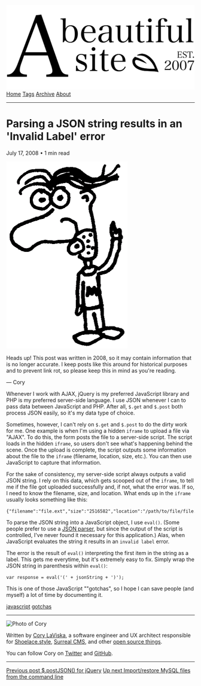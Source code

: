 <a href="../../index.html" class="header-link"><img src="../../images/logos/wordmark.svg" alt="A Beautiful Site" class="wordmark" /></a> <a href="../../index.html" class="nav-item">Home</a> <a href="../../tags/index.html" class="nav-item">Tags</a> <a href="../index.html" class="nav-item">Archive</a> <a href="../../about/index.html" class="nav-item">About</a>

------------------------------------------------------------------------

Parsing a JSON string results in an 'Invalid Label' error
=========================================================

July 17, 2008 • 1 min read

![A drawing of a cartoon man pointing upwards](../../images/artwork/pointer.gif)

Heads up! This post was written in 2008, so it may contain information that is no longer accurate. I keep posts like this around for historical purposes and to prevent link rot, so please keep this in mind as you're reading.

— Cory

Whenever I work with AJAX, jQuery is my preferred JavaScript library and PHP is my preferred server-side language. I use JSON whenever I can to pass data between JavaScript and PHP. After all, `$.get` and `$.post` both process JSON easily, so it's my data type of choice.

Sometimes, however, I can't rely on `$.get` and `$.post` to do the dirty work for me. One example is when I'm using a hidden `iframe` to upload a file via "AJAX". To do this, the form posts the file to a server-side script. The script loads in the hidden `iframe`, so users don't see what's happening behind the scene. Once the upload is complete, the script outputs some information about the file to the `iframe` (filename, location, size, etc.). You can then use JavaScript to capture that information.

For the sake of consistency, my server-side script always outputs a valid JSON string. I rely on this data, which gets scooped out of the `iframe`, to tell me if the file got uploaded successfully and, if not, what the error was. If so, I need to know the filename, size, and location. What ends up in the `iframe` usually looks something like this:

    {"filename":"file.ext","size":"2516582","location":"/path/to/file/file.ext"}

To parse the JSON string into a JavaScript object, I use `eval()`. (Some people prefer to use a [JSON parser](http://www.json.org/), but since the output of the script is controlled, I've never found it necessary for this application.) Alas, when JavaScript evaluates the string it results in an `invalid label` error.

The error is the result of `eval()` interpreting the first item in the string as a label. This gets me everytime, but it's extremely easy to fix. Simply wrap the JSON string in parenthesis within `eval()`:

    var response = eval('(' + jsonString + ')');

This is one of those JavaScript ""gotchas", so I hope I can save people (and myself) a lot of time by documenting it.

<a href="../../tags/javascript/index.html" class="post-tag">javascript</a> <a href="../../tags/gotchas/index.html" class="post-tag">gotchas</a>

------------------------------------------------------------------------

<img src="http://0.gravatar.com/avatar/bf1b3b95fd5b096a3592247c29667b33?s=512" alt="Photo of Cory" class="avatar avatar-small" />

Written by [Cory LaViska](../../index-4.html), a software engineer and UX architect responsible for [Shoelace.style](https://shoelace.style/), [Surreal CMS](https://www.surrealcms.com/), and other [open source things](https://github.com/claviska).

You can follow Cory on [Twitter](https://twitter.com/bgooonz) and [GitHub](https://github.com/claviska).

------------------------------------------------------------------------

<a href="../postjson-for-jquery/index.html" class="post-nav-previous"><span class="small">Previous post</span> $.postJSON() for jQuery</a> <a href="../import-restore-mysql-files-from-the-command-line/index.html" class="post-nav-next"><span class="small">Up next</span> Import/restore MySQL files from the command line</a>
